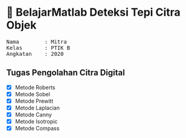 # 📝 BelajarMatlab Deteksi Tepi Citra Objek
<pre>
Nama        : Mitra
Kelas       : PTIK B
Angkatan    : 2020
</pre>

## Tugas Pengolahan Citra Digital

- [x] Metode Roberts
- [x] Metode Sobel
- [x] Metode Prewitt
- [x] Metode Laplacian
- [x] Metode Canny
- [x] Metode Isotropic
- [x] Metode Compass
